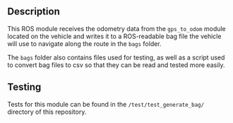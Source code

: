 ## Description

This ROS module receives the odometry data from the `gps_to_odom` module located on the vehicle and writes it to a ROS-readable bag file the vehicle will use to navigate along the route in the `bags` folder.

The `bags` folder also contains files used for testing, as well as a script used to convert bag files to csv so that they can be read and tested more easily.

## Testing

Tests for this module can be found in the `/test/test_generate_bag/` directory of this repository.
